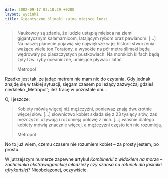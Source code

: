 ```yaml
---
date: 2002-09-17 02:10:29 +0200
layout: wycinki
title: Gigantyczne ślimaki zajmą miejsce ludzi
---
```


> Naukowcy są zdania, że ludzie ustąpią miejsca na ziemi gigantycznym kałamarnicom, latającym rybom oraz pawianom. […] Na naszej planecie pojawią się największe w jej historii stworzenia: ważące wiele ton Toratony, a wysokie na pół metra ślimaki będą wędrowały po piaszczystych pustkowiach. Na morskich klifach będą żyły tzw. ryby oceaniczne, umiejące pływać i latać.
>
> Metropol

Rzadko jest tak, że jadąc metrem nie mam nic do czytania. Gdy jednak znajdę się w takiej sytuacji, sięgam czasem po leżący zazwyczaj gdzieś niedaleko „Metropol”; ileż tracę w pozostałe dni…

O, i jeszcze:

> Kobiety mówią więcej niż mężczyźni, ponieważ znają dwukrotnie więcej słów. […] słownictwo kobiet składa się z 23 tysięcy słów, zaś mężczyźni używają i rozumieją połowę z nich. […] właśnie dlatego kobiety mówią znacznie więcej, a mężczyźni często ich nie rozumieją.
>
> Metropol

No to już wiem, czemu czasem nie rozumiem kobiet – za prosty jestem, po prostu.

W jutrzejszym numerze zapewne artykuł <cite>Kombinerki z widokiem na morze – zachcianka ekstrawaganckiej młodzieży czy szansa na ratunek dla jaskółki afrykańsiej?</cite> Nieobciążonej, oczywiście.
